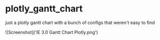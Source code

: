 # plotly_gantt_chart
just a plotly gantt chart with a bunch of configs that weren't easy to find


![Screenshot]('IE 3.0 Gantt Chart Plotly.png')
